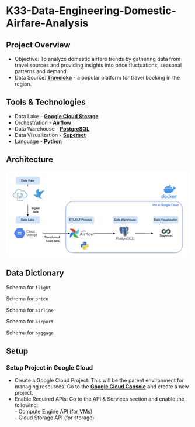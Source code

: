 # K33-Data-Engineering-Domestic-Airfare-Analysis


## Project Overview
- Objective: To analyze domestic airfare trends by gathering data from travel sources and providing insights into price fluctuations, seasonal patterns and demand.
- Data Source: [**Traveloka**](https://www.traveloka.com/) - a popular platform for travel booking in the region.


## Tools & Technologies
- Data Lake - [**Google Cloud Storage**](https://cloud.google.com/storage)
- Orchestration - [**Airflow**](https://airflow.apache.org/)
- Data Warehouse - [**PostgreSQL**](https://www.postgresql.org/)
- Data Visualization - [**Superset**](https://superset.apache.org/)
- Language - [**Python**](https://www.python.org)

## Architecture
![data pipeline architecture](/data-platform/data_architecture.png)
## Data Dictionary
Schema for `flight`

Schema for `price`

Schema for `airline`

Schema for `airport`

Schema for `baggage`

## Setup

### Setup Project in Google Cloud

- Create a Google Cloud Project: This will be the parent environment for managing resources. Go to the [**Google Cloud Console**](https://console.cloud.google.com/) and create a new project.
- Enable Required APIs:
    Go to the API & Services section and enable the following:  
        - Compute Engine API (for VMs)  
        - Cloud Storage API (for storage)